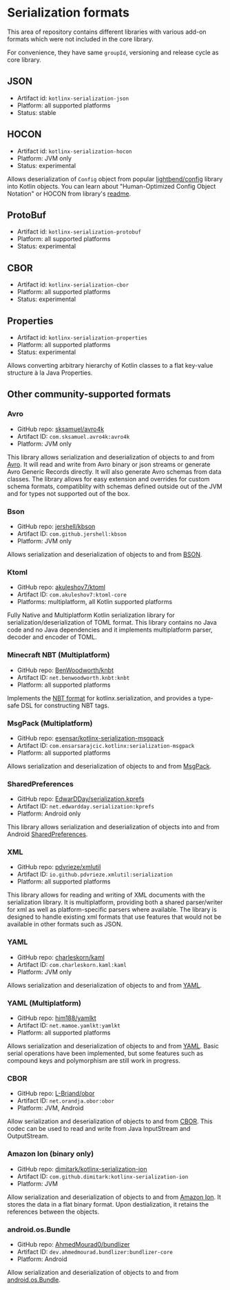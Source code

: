 # Serialization formats

This area of repository contains different libraries with various add-on formats which 
were not included in the core library.

For convenience, they have same `groupId`, versioning and release cycle as core library.

## JSON

* Artifact id: `kotlinx-serialization-json`
* Platform: all supported platforms
* Status: stable

## HOCON 

* Artifact id: `kotlinx-serialization-hocon`
* Platform: JVM only
* Status: experimental

Allows deserialization of `Config` object from popular [lightbend/config](https://github.com/lightbend/config) library 
into Kotlin objects.
You can learn about "Human-Optimized Config Object Notation" or HOCON from library's [readme](https://github.com/lightbend/config#using-hocon-the-json-superset).

## ProtoBuf

* Artifact id: `kotlinx-serialization-protobuf`
* Platform: all supported platforms
* Status: experimental

## CBOR

* Artifact id: `kotlinx-serialization-cbor`
* Platform: all supported platforms
* Status: experimental

## Properties

* Artifact id: `kotlinx-serialization-properties`
* Platform: all supported platforms
* Status: experimental

Allows converting arbitrary hierarchy of Kotlin classes to a flat key-value structure à la Java Properties.

## Other community-supported formats

### Avro

* GitHub repo: [sksamuel/avro4k](https://github.com/sksamuel/avro4k)
* Artifact ID: `com.sksamuel.avro4k:avro4k`
* Platform: JVM only

This library allows serialization and deserialization of objects to and from [Avro](https://avro.apache.org). It will read and write from Avro binary or json streams or generate Avro Generic Records directly. It will also generate Avro schemas from data classes. The library allows for easy extension and overrides for custom schema formats, compatiblity with schemas defined outside out of the JVM and for types not supported out of the box.

### Bson

* GitHub repo: [jershell/kbson](https://github.com/jershell/kbson)
* Artifact ID: `com.github.jershell:kbson`
* Platform: JVM only

Allows serialization and deserialization of objects to and from [BSON](https://docs.mongodb.com/manual/reference/bson-types/).

### Ktoml 
* GitHub repo: [akuleshov7/ktoml](https://github.com/akuleshov7/ktoml)
* Artifact ID: `com.akuleshov7:ktoml-core`
* Platforms: multiplatform, all Kotlin supported platforms

Fully Native and Multiplatform Kotlin serialization library for serialization/deserialization of TOML format.
This library contains no Java code and no Java dependencies and it implements multiplatform parser, decoder and encoder of TOML.

### Minecraft NBT (Multiplatform)

* GitHub repo: [BenWoodworth/knbt](https://github.com/BenWoodworth/knbt)
* Artifact ID: `net.benwoodworth.knbt:knbt`
* Platform: all supported platforms

Implements the [NBT format](https://minecraft.fandom.com/wiki/NBT_format) for kotlinx.serialization, and
provides a type-safe DSL for constructing NBT tags.

### MsgPack (Multiplatform)

* GitHub repo: [esensar/kotlinx-serialization-msgpack](https://github.com/esensar/kotlinx-serialization-msgpack)
* Artifact ID: `com.ensarsarajcic.kotlinx:serialization-msgpack`
* Platform: all supported platforms

Allows serialization and deserialization of objects to and from [MsgPack](https://msgpack.org/).

### SharedPreferences

* GitHub repo: [EdwarDDay/serialization.kprefs](https://github.com/EdwarDDay/serialization.kprefs)
* Artifact ID: `net.edwardday.serialization:kprefs`
* Platform: Android only

This library allows serialization and deserialization of objects into and from Android
[SharedPreferences](https://developer.android.com/reference/android/content/SharedPreferences).

### XML
* GitHub repo: [pdvrieze/xmlutil](https://github.com/pdvrieze/xmlutil)
* Artifact ID: `io.github.pdvrieze.xmlutil:serialization`
* Platform: all supported platforms

This library allows for reading and writing of XML documents with the serialization library.
It is multiplatform, providing both a shared parser/writer for xml as well as platform-specific
parsers where available. The library is designed to handle existing xml formats that use features that would 
not be available in other formats such as JSON.

### YAML

* GitHub repo: [charleskorn/kaml](https://github.com/charleskorn/kaml)
* Artifact ID: `com.charleskorn.kaml:kaml`
* Platform: JVM only

Allows serialization and deserialization of objects to and from [YAML](http://yaml.org).

### YAML (Multiplatform)

* GitHub repo: [him188/yamlkt](https://github.com/him188/yamlkt)
* Artifact ID: `net.mamoe.yamlkt:yamlkt`
* Platform: all supported platforms

Allows serialization and deserialization of objects to and from [YAML](http://yaml.org). 
Basic serial operations have been implemented, but some features such as compound keys and polymorphism are still work in progress.

### CBOR

* GitHub repo: [L-Briand/obor](https://github.com/L-Briand/obor)
* Artifact ID: `net.orandja.obor:obor`
* Platform: JVM, Android

Allow serialization and deserialization of objects to and from [CBOR](https://cbor.io/). This codec can be used to read and write from Java InputStream and OutputStream.

### Amazon Ion (binary only)

* GitHub repo: [dimitark/kotlinx-serialization-ion](https://github.com/dimitark/kotlinx-serialization-ion)
* Artifact ID: `com.github.dimitark:kotlinx-serialization-ion`
* Platform: JVM

Allow serialization and deserialization of objects to and from [Amazon Ion](https://amzn.github.io/ion-docs/). It stores the data in a flat binary format. Upon destialization, it retains the references between the objects.

### android.os.Bundle

* GitHub repo: [AhmedMourad0/bundlizer](https://github.com/AhmedMourad0/bundlizer)
* Artifact ID: `dev.ahmedmourad.bundlizer:bundlizer-core`
* Platform: Android

Allow serialization and deserialization of objects to and from [android.os.Bundle](https://developer.android.com/reference/android/os/Bundle).  
